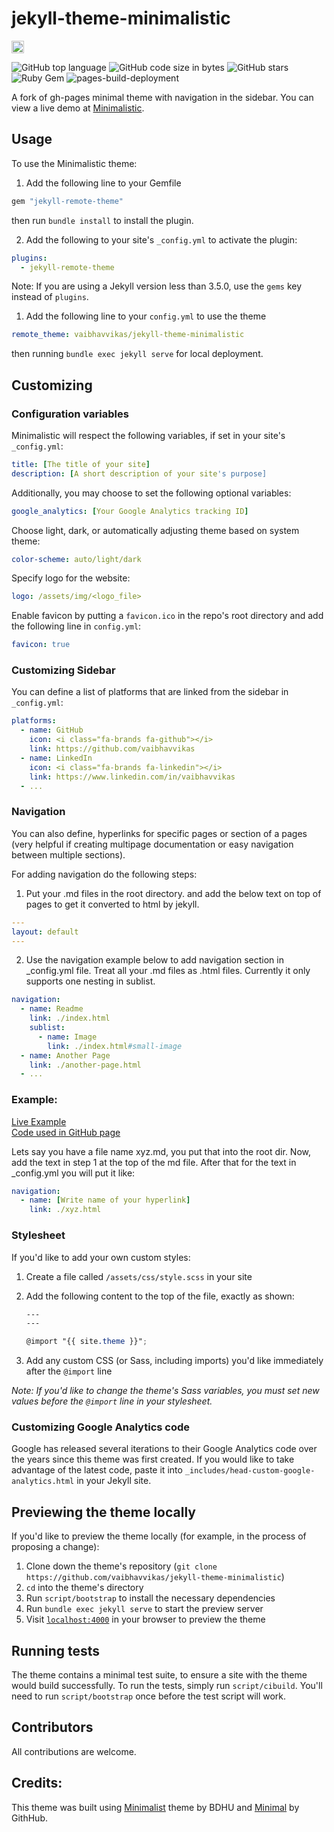 # jekyll-theme-minimalistic

<a href="https://jekyll-themes.com/jekyll-theme-minimalistic/">
    <img src="https://img.shields.io/badge/featured%20on-JekyllThemes-red.svg" height="20" alt="Jekyll Themes Shield" loading="lazy">
</a>

![GitHub top language](https://img.shields.io/github/languages/top/vaibhavvikas/jekyll-theme-minimalistic)
![GitHub code size in bytes](https://img.shields.io/github/languages/code-size/vaibhavvikas/jekyll-theme-minimalistic)
![GitHub stars](https://img.shields.io/github/stars/vaibhavvikas/jekyll-theme-minimalistic)
![Ruby Gem](https://github.com/vaibhavvikas/jekyll-theme-minimalistic/actions/workflows/gem-push.yml/badge.svg)
![pages-build-deployment](https://github.com/vaibhavvikas/jekyll-theme-minimalistic/actions/workflows/pages/pages-build-deployment/badge.svg)


A fork of gh-pages minimal theme with navigation in the sidebar. You can view a live demo at [Minimalistic](https://vaibhavvikas.github.io/jekyll-theme-minimalistic/).

## Usage

To use the Minimalistic theme:

1. Add the following line to your Gemfile

```ruby
gem "jekyll-remote-theme"
```

then run `bundle install` to install the plugin.

2. Add the following to your site's `_config.yml` to activate the plugin:

```yml
plugins:
  - jekyll-remote-theme
```

Note: If you are using a Jekyll version less than 3.5.0, use the `gems` key instead of `plugins`.

1. Add the following line to your `config.yml` to use the theme

```yml
remote_theme: vaibhavvikas/jekyll-theme-minimalistic
```

then running `bundle exec jekyll serve` for local deployment.

## Customizing

### Configuration variables

Minimalistic will respect the following variables, if set in your site's `_config.yml`:

```yml
title: [The title of your site]
description: [A short description of your site's purpose]
```

Additionally, you may choose to set the following optional variables:

```yml
google_analytics: [Your Google Analytics tracking ID]
```

Choose light, dark, or automatically adjusting theme based on system theme:

```yml
color-scheme: auto/light/dark
```

Specify logo for the website:

```yml
logo: /assets/img/<logo_file>
```

Enable favicon by putting a `favicon.ico` in the repo's root directory and add the following line in `config.yml`:

```yml
favicon: true
```

### Customizing Sidebar

You can define a list of platforms that are linked from the sidebar in `_config.yml`:

```yml
platforms:
  - name: GitHub
    icon: <i class="fa-brands fa-github"></i>
    link: https://github.com/vaibhavvikas
  - name: LinkedIn
    icon: <i class="fa-brands fa-linkedin"></i>
    link: https://www.linkedin.com/in/vaibhavvikas
  - ...
```

### Navigation

You can also define, hyperlinks for specific pages or section of a pages (very helpful if creating multipage documentation or easy navigation between multiple sections). 

For adding navigation do the following steps:

1. Put your .md files in the root directory. and add the below text on top of pages to get it converted to html by jekyll.
   
```yml
---
layout: default
---
```

2. Use the navigation example below to add navigation section in _config.yml file. Treat all your .md files as .html files. Currently it only supports one nesting in sublist.

```yml
navigation:
  - name: Readme
    link: ./index.html
    sublist:
      - name: Image
        link: ./index.html#small-image
  - name: Another Page
    link: ./another-page.html
  - ...
```

### Example:

[Live Example](https://vaibhavvikas.github.io/jekyll-theme-minimalistic/)\
[Code used in GitHub page](https://github.com/vaibhavvikas/jekyll-theme-minimalistic/tree/gh-pages)

Lets say you have a file name xyz.md, you put that into the root dir. Now, add the text in step 1 at the top of the md file. After that for the text in _config.yml you will put it like:

```yml
navigation:
  - name: [Write name of your hyperlink]
    link: ./xyz.html
```

### Stylesheet

If you'd like to add your own custom styles:

1. Create a file called `/assets/css/style.scss` in your site
2. Add the following content to the top of the file, exactly as shown:

    ```scss
    ---
    ---

    @import "{{ site.theme }}";
    ```

3. Add any custom CSS (or Sass, including imports) you'd like immediately after the `@import` line

*Note: If you'd like to change the theme's Sass variables, you must set new values before the `@import` line in your stylesheet.*

### Customizing Google Analytics code

Google has released several iterations to their Google Analytics code over the years since this theme was first created. If you would like to take advantage of the latest code, paste it into `_includes/head-custom-google-analytics.html` in your Jekyll site.

## Previewing the theme locally

If you'd like to preview the theme locally (for example, in the process of proposing a change):

1. Clone down the theme's repository (`git clone https://github.com/vaibhavvikas/jekyll-theme-minimalistic`)
2. `cd` into the theme's directory
3. Run `script/bootstrap` to install the necessary dependencies
4. Run `bundle exec jekyll serve` to start the preview server
5. Visit [`localhost:4000`](http://localhost:4000) in your browser to preview the theme

## Running tests

The theme contains a minimal test suite, to ensure a site with the theme would build successfully. To run the tests, simply run `script/cibuild`. You'll need to run `script/bootstrap` once before the test script will work.

## Contributors

All contributions are welcome.

## Credits:

This theme was built using [Minimalist](https://github.com/BDHU/minimalist) theme by BDHU and [Minimal](https://github.com/pages-themes/minimal) by GithHub.
